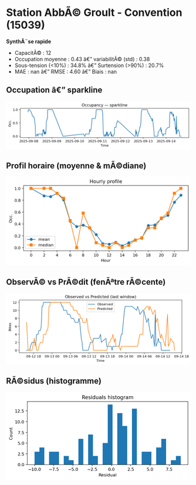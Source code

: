 ﻿# Station AbbÃ© Groult - Convention (15039)

**SynthÃ¨se rapide**
- CapacitÃ© : 12
- Occupation moyenne : 0.43 â€” variabilitÃ© (std) : 0.38
- Sous-tension (<10%) : 34.8% â€” Surtension (>90%) : 20.7%
- MAE : nan â€” RMSE : 4.60 â€” Biais : nan

## Occupation â€” sparkline
![sparkline](../assets/figs/stations/15039/sparkline.png)

## Profil horaire (moyenne & mÃ©diane)
![hourly](../assets/figs/stations/15039/hourly.png)

## ObservÃ© vs PrÃ©dit (fenÃªtre rÃ©cente)
![ovsp](../assets/figs/stations/15039/obs_vs_pred.png)

## RÃ©sidus (histogramme)
![resid](../assets/figs/stations/15039/residual_hist.png)
